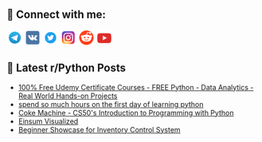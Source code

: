 ## 🔎 Connect with me:
[<img src="https://github.com/bullbesh/bullbesh/blob/main/images/Telegram.png" width="32" height="32" />](https://t.me/bullbesh)
[<img src="https://github.com/bullbesh/bullbesh/blob/main/images/VK.png" width="32" height="32" />](https://vk.com/bullbesh)
[<img src="https://github.com/bullbesh/bullbesh/blob/main/images/Twitter.png" width="32" height="32" />](https://twitter.com/bullbesh1)
[<img src="https://github.com/bullbesh/bullbesh/blob/main/images/Instagram.png" width="32" height="32" />](https://www.instagram.com/bullbesh)
[<img src="https://github.com/bullbesh/bullbesh/blob/main/images/Reddit.png" width="32" height="32" />](https://www.reddit.com/user/bullbesh)
[<img src="https://github.com/bullbesh/bullbesh/blob/main/images/YouTube.png" width="32" height="32" />](https://www.youtube.com/channel/UCtfjRs6uzgq5mfm8S06WTcg)

## 📕 Latest r/Python Posts
<!-- BLOG-POST-LIST:START -->
- [100% Free Udemy Certificate Courses - FREE Python - Data Analytics - Real World Hands-on Projects](https://www.reddit.com/r/Python/comments/11f8v97/100_free_udemy_certificate_courses_free_python/)
- [spend so much hours on the first day of learning python](https://www.reddit.com/r/Python/comments/11f8uhe/spend_so_much_hours_on_the_first_day_of_learning/)
- [Coke Machine - CS50&#39;s Introduction to Programming with Python](https://www.reddit.com/r/Python/comments/11f7m8r/coke_machine_cs50s_introduction_to_programming/)
- [Einsum Visualized](https://www.reddit.com/r/Python/comments/11f71o9/einsum_visualized/)
- [Beginner Showcase for Inventory Control System](https://www.reddit.com/r/Python/comments/11f66va/beginner_showcase_for_inventory_control_system/)
<!-- BLOG-POST-LIST:END -->

